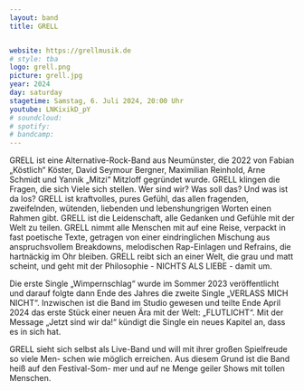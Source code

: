 ```yaml
---
layout: band
title: GRELL


website: https://grellmusik.de
# style: tba
logo: grell.png
picture: grell.jpg
year: 2024
day: saturday
stagetime: Samstag, 6. Juli 2024, 20:00 Uhr
youtube: LNKixikD_pY
# soundcloud:
# spotify:
# bandcamp:
---
```


GRELL ist eine Alternative-Rock-Band aus Neumünster, die 2022 von Fabian „Köstlich“
Köster, David Seymour Bergner, Maximilian Reinhold, Arne Schmidt und Yannik „Mitzi“
Mitzloff gegründet wurde. GRELL klingen die Fragen, die sich Viele sich stellen.
Wer sind wir? Was soll das? Und was ist da los? GRELL ist kraftvolles, pures
Gefühl, das allen fragenden, zweifelnden, wütenden, liebenden und lebenshungrigen
Worten einen Rahmen gibt. GRELL ist die Leidenschaft, alle Gedanken und Gefühle
mit der Welt zu teilen. GRELL nimmt alle Menschen mit auf eine Reise, verpackt
in fast poetische Texte, getragen von einer eindringlichen Mischung aus
anspruchsvollem Breakdowns, melodischen Rap-Einlagen und Refrains, die hartnäckig
im Ohr bleiben. GRELL reibt sich an einer Welt, die grau und matt scheint, und
geht mit der Philosophie - NICHTS ALS LIEBE - damit um.

Die erste Single „Wimpernschlag“ wurde im Sommer 2023 veröffentlicht und darauf folgte
dann Ende des Jahres die zweite Single „VERLASS MICH NICHT“. Inzwischen ist die Band
im Studio gewesen und teilte Ende April 2024 das erste Stück einer neuen Ära mit der
Welt: „FLUTLICHT“. Mit der Message „Jetzt sind wir da!“ kündigt die Single ein neues
Kapitel an, dass es in sich hat.

GRELL sieht sich selbst als Live-Band und will mit ihrer großen Spielfreude so viele Men-
schen wie möglich erreichen. Aus diesem Grund ist die Band heiß auf den Festival-Som-
mer und auf ne Menge geiler Shows mit tollen Menschen.